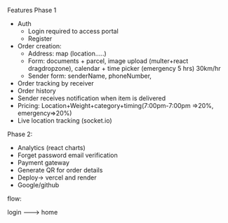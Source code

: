 Features
Phase 1
- Auth 
    -  Login required to access portal
    - Register
- Order creation:
    - Address: map (location…..)
    - Form: documents + parcel,  image upload (multer+react dragdropzone), calendar + time picker (emergency 5 hrs) 30km/hr
    - Sender form: senderName, phoneNumber,
- Order tracking by receiver
- Order history
- Sender receives notification when item is delivered
- Pricing: Location+Weight+category+timing(7:00pm-7:00pm =>20%, emergency=>20%)
- Live location tracking   (socket.io)


Phase 2:
- Analytics (react charts)
- Forget password email verification 
- Payment gateway
- Generate QR for order details
- Deploy-> vercel and render
- Google/github 


flow: 

login ---> home 
